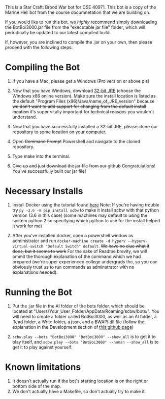 This is a Star Craft: Brood War bot for CSE 40971. This bot is a copy of the Marine Hell bot from the course documnetation that we are building on.

If you would like to run this bot, we *highly* recommend simply downloading the BotBoi3000.jar file from the "executable jar file" folder, which will periodically be updated to our latest compiled build.

If, however, you are inclined to compile the .jar on your own, then please proceed with the following steps:

# Compiling the Bot

1. If you have a Mac, please get a Windows (Pro version or above pls)

2. Now that you have Windows, download [32-bit JRE](https://www.oracle.com/java/technologies/javase-jre8-downloads.html) (choose the Windows x86 online version). Make sure the install location is listed as the default "Program Files (x86)/Java/name_of_JRE_version" because ~~we don't want to add support for changing from the default install location~~ it's super vitally important for technical reasons you wouldn't understand.

3. Now that you have successfully installed a 32-bit JRE, please clone our repository to some location on your computer.

4. Open ~~Command Prompt~~ Powershell and navigate to the cloned repository.

5. Type make into the terminal.

6. ~~Give up and just download the jar file from our github~~ Congratulations! You've successfully built our jar file!

# Necessary Installs

1. Install Docker using the tutorial found [here](https://github.com/Games-and-Simulations/sc-docker/blob/master/INSTALL.md)
Note: If you're having trouble try `py -3.6 -m pip install scbw` to make it install scbw with that python version (3.6 in this case) (some machines may default to using the system python 2 so specifying which python to use for the install helped it work for me)

2. After you've installed docker, open a powershell window as administrator and run `docker-machine create -d hyperv --hyperv-virtual-switch "Default Switch" default`. ~~We have no clue what it does, but it seems to work~~ For the sake of Readme brevity, we will ommit the thorough explanation of the command which we had prepared (we're super experienced college undergrads tho, so you can obviously trust us to run commands as adminstrator with no explanations needed).

# Running the Bot

1. Put the .jar file in the AI folder of the bots folder, which should be located at "Users/Your_User_Folder/AppData/Roaming/scbw/bots/". You will need to create a folder called BotBoi3000, as well as an AI folder, a Read folder, a Write folder, a json, and a BWAPI.dll file (follow the explanation in the Development section of [this github page](https://github.com/Games-and-Simulations/sc-docker/blob/master/USAGE.md#development))

2. `scbw.play --bots "BotBoi3000" "BotBoi3000" --show_all` is to get it to play itself, and `scbw.play --bots "BotBoi3000" --human --show_all` is to get it to play against yourself.

# Known limitations

1. It doesn't actually run if the bot's starting location is on the right or bottom side of the map.
2. We don't actually have a Makefile, so don't actually try to make it.


